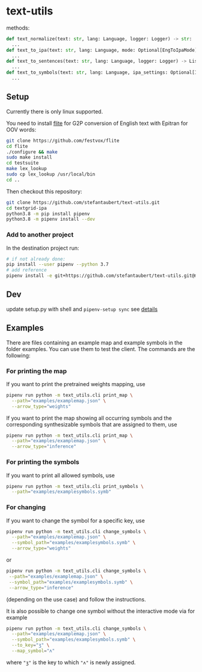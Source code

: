 # text-utils

methods:

```py
def text_normalize(text: str, lang: Language, logger: Logger) -> str:
  ...
def text_to_ipa(text: str, lang: Language, mode: Optional[EngToIpaMode], replace_unknown_with: Optional[str], logger: Logger) -> str:
  ...
def text_to_sentences(text: str, lang: Language, logger: Logger) -> List[str]:
  ...
def text_to_symbols(text: str, lang: Language, ipa_settings: Optional[IPAExtractionSettings], logger: Logger) -> List[str]:
  ...
```

## Setup

Currently there is only linux supported.

You need to install [flite](https://github.com/festvox/flite) for G2P conversion of English text with Epitran for OOV words:

```sh
git clone https://github.com/festvox/flite
cd flite
./configure && make
sudo make install
cd testsuite
make lex_lookup
sudo cp lex_lookup /usr/local/bin
cd ..
```

Then checkout this repository:

```sh
git clone https://github.com/stefantaubert/text-utils.git
cd textgrid-ipa
python3.8 -m pip install pipenv
python3.8 -m pipenv install --dev
```

### Add to another project

In the destination project run:

```sh
# if not already done:
pip install --user pipenv --python 3.7
# add reference
pipenv install -e git+https://github.com/stefantaubert/text-utils.git@master#egg=text_utils
```

## Dev

update setup.py with shell and `pipenv-setup sync`
see [details](https://pypi.org/project/pipenv-setup/)

## Examples

There are files containing an example map and example symbols in the folder examples. You can use them to test the client. The commands are the following:

### For printing the map

If you want to print the pretrained weights mapping, use

```sh
pipenv run python -m text_utils.cli print_map \
  --path="examples/examplemap.json" \
  --arrow_type="weights"
```

If you want to print the map showing all occurring symbols and the corresponding synthesizable symbols that are assigned to them, use

```sh
pipenv run python -m text_utils.cli print_map \
  --path="examples/examplemap.json" \
  --arrow_type="inference"
```

### For printing the symbols

If you want to print all allowed symbols, use

```sh
pipenv run python -m text_utils.cli print_symbols \
  --path="examples/examplesymbols.symb"
```

### For changing

If you want to change the symbol for a specific key, use

```sh
pipenv run python -m text_utils.cli change_symbols \
  --path="examples/examplemap.json" \
  --symbol_path="examples/examplesymbols.symb" \
  --arrow_type="weights"
```

or

```sh
pipenv run python -m text_utils.cli change_symbols \
 --path="examples/examplemap.json" \
 --symbol_path="examples/examplesymbols.symb" \
 --arrow_type="inference"
```

(depending on the use case)
and follow the instructions.

It is also possible to change one symbol without the interactive mode via for example

```sh
pipenv run python -m text_utils.cli change_symbols \
  --path="examples/examplemap.json" \
  --symbol_path="examples/examplesymbols.symb" \
  --to_key="ʒ" \
  --map_symbol="ʌ"
```

where `"ʒ"` is the key to which `"ʌ"` is newly assigned.
